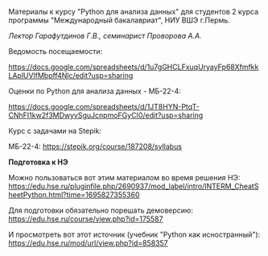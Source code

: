 Материалы к курсу "Python для анализа данных" для студентов 2 курса программы "Международный бакалавриат", НИУ ВШЭ г.Пермь.

*Лектор Гарафутдинов Г.В., семинарист Проворова А.А.*

Ведомость посещаемости:

https://docs.google.com/spreadsheets/d/1u7gGHCLFxuqUryayFp68XfmfkkLAplUVlfMbpff4Nlc/edit?usp=sharing

Оценки по Python для анализа данных - МБ-22-4:

https://docs.google.com/spreadsheets/d/1JT8HYN-PtqT-CNhFI1kw2f3MDwyvSguJcnpmoFGyCI0/edit?usp=sharing

Курс с задачами на Stepik:

МБ-22-4: https://stepik.org/course/187208/syllabus

**Подготовка к НЭ**

Можно пользоваться вот этим материалом во время решения НЭ: https://edu.hse.ru/pluginfile.php/2690937/mod_label/intro/INTERM_CheatSheetPython.html?time=1695827355360

Для подготовки обязательно порешать демоверсию:
https://edu.hse.ru/course/view.php?id=175587

И просмотреть вот этот источник (учебник "Python как исностранный"):
https://edu.hse.ru/mod/url/view.php?id=858357
